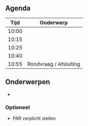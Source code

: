 ## Agenda

| Tijd | Onderwerp |
| ----- | -------- |
| 10:00 |          | 
| 10:15 |          |
| 10:25 |          |
| 10:40 |          |
| 10:55 | Rondvraag / Afsluiting |


## Onderwerpen
- 

### Optioneel
- PAR verplicht stellen
